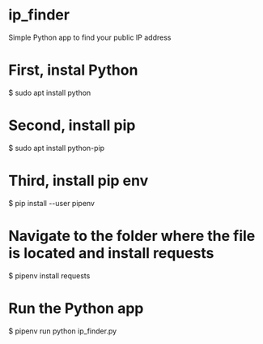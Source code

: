 # ip_finder
Simple Python app to find your public IP address

# First, instal Python
$ sudo apt install python

# Second, install pip
$ sudo apt install python-pip

# Third, install pip env
$ pip install --user pipenv

# Navigate to the folder where the file is located and install requests
$ pipenv install requests

# Run the Python app
$ pipenv run python ip_finder.py
